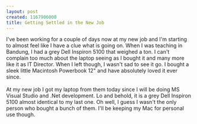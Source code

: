 ```yaml
--- 
layout: post
created: 1167906000
title: Getting Settled in the New Job
---
```

I've been working for a couple of days now at my new job and I'm starting to almost feel like I have a clue what is going on.  When I was teaching in Bandung, I had a grey Dell Inspiron 5100 that weighed a ton.  I can't complain too much about the laptop seeing as I bought it and many more like it as IT Director.  When I left though, I wasn't sad to see it go.  I bought a sleek little Macintosh Powerbook 12" and have absolutely loved it ever since. <br /><br />At my new job I got my laptop from them today since I will be doing MS Visual Studio and .Net development.  Lo and behold, it is a grey Dell Inspiron 5100 almost identical to my last one.  Oh well, I guess I wasn't the only person who bought a bunch of them.  I'll be keeping my Mac for personal use though.
